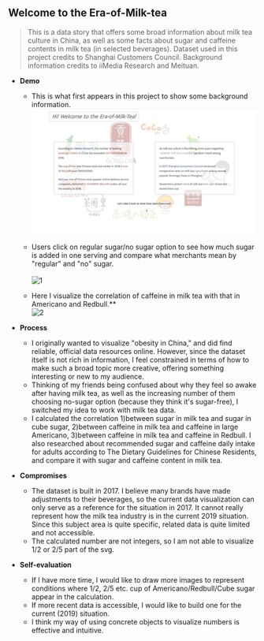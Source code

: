 ## Welcome to the Era-of-Milk-tea
> This is a data story that offers some broad information about milk tea culture in China, as well as some facts about sugar and caffeine contents in milk tea (in selected beverages).
> Dataset used in this project credits to Shanghai Customers Council. Background information credits to iiMedia Research and Meituan.


- **Demo**

  - This is what first appears in this project to show some background information.
    ![](https://github.com/PhyllisFei/my-cdv-fall19/blob/master/my-work/dataStoryNew/screenshots/1.png)

  - Users click on regular sugar/no sugar option to see how much sugar is added in one serving and compare what merchants mean by "regular" and "no" sugar. </br>  
    ![1](https://media.giphy.com/media/U85bLH1729B0dCF1II/giphy.gif)

  - Here I visualize the correlation of caffeine in milk tea with that in Americano and Redbull.**  
    ![2](https://media.giphy.com/media/YnALWAVj8gH4D9wGdw/giphy.gif)

- **Process**
  - I originally wanted to visualize "obesity in China," and did find reliable, official data resources online. However, since the dataset itself is not rich in information, I feel constrained in terms of how to make such a broad topic more creative, offering something interesting or new to my audience.
  - Thinking of my friends being confused about why they feel so awake after having milk tea, as well as the increasing number of them choosing no-sugar option (because they think it's sugar-free), I switched my idea to work with milk tea data.
  - I calculated the correlation 1)between sugar in milk tea and sugar in cube sugar, 2)between caffeine in milk tea and caffeine in large Americano, 3)between caffeine in milk tea and caffeine in Redbull. I also researched about recommended sugar and caffeine daily intake for adults according to The Dietary Guidelines for Chinese Residents, and compare it with sugar and caffeine content in milk tea.

- **Compromises**
  - The dataset is built in 2017. I believe many brands have made adjustments to their beverages, so the current data visualization can only serve as a reference for the situation in 2017. It cannot really represent how the milk tea industry is in the current 2019 situation. Since this subject area is quite specific, related data is quite limited and not accessible.
  - The calculated number are not integers, so I am not able to visualize 1/2 or 2/5 part of the svg.

- **Self-evaluation**
  - If I have more time, I would like to draw more images to represent conditions where 1/2, 2/5 etc. cup of Americano/Redbull/Cube sugar appear in the calculation.
  - If more recent data is accessible, I would like to build one for the current (2019) situation.
  - I think my way of using concrete objects to visualize numbers is effective and intuitive.
